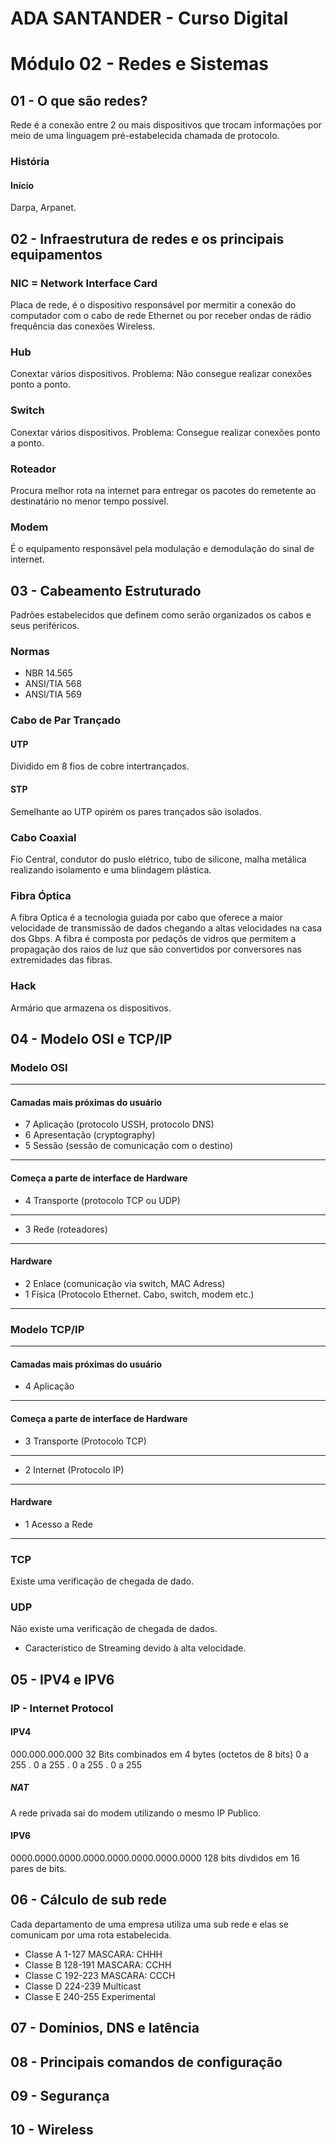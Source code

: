 # ADA SANTANDER - Curso Digital
# Módulo 02 - Redes e Sistemas

## 01 - O que são redes?
Rede é a conexão entre 2 ou mais dispositivos que trocam informações por meio de uma linguagem pré-estabelecida chamada de protocolo.
### História
#### Início
Darpa, Arpanet.

## 02 - Infraestrutura de redes e os principais equipamentos
### NIC = Network Interface Card
Placa de rede, é o dispositivo responsável por mermitir a conexão do computador com o cabo de rede Ethernet ou por receber ondas de rádio frequência das conexões Wireless.
### Hub
Conextar vários dispositivos. Problema: Não consegue realizar conexões ponto a ponto.
### Switch
Conextar vários dispositivos. Problema: Consegue realizar conexões ponto a ponto.
### Roteador
Procura melhor rota na internet para entregar os pacotes do remetente ao destinatário no menor tempo possível.
### Modem
É o equipamento responsável pela modulação e demodulação do sinal de internet.

## 03 - Cabeamento Estruturado
Padrões estabelecidos que definem como serão organizados os cabos e seus periféricos.
### Normas
* NBR 14.565
* ANSI/TIA 568
* ANSI/TIA 569
### Cabo de Par Trançado
#### UTP
Dividido em 8 fios de cobre intertrançados.
#### STP
Semelhante ao UTP opirém os pares trançados são isolados.
### Cabo Coaxial
Fio Central, condutor do puslo elétrico, tubo de silicone, malha metálica realizando isolamento e uma blindagem plástica.
### Fibra Óptica
A fibra Optica é a tecnologia guiada por cabo que oferece a maior velocidade de transmissão de dados chegando a altas velocidades na casa dos Gbps. A fibra é composta por pedaçõs de vidros que permitem a propagação dos raios de luz que são convertidos por conversores nas extremidades das fibras.
### Hack
Armário que armazena os dispositivos.

## 04 - Modelo OSI e TCP/IP
### Modelo OSI
---
#### Camadas mais próximas do usuário
* 7 Aplicação (protocolo USSH, protocolo DNS)
* 6 Apresentação (cryptography)
* 5 Sessão (sessão de comunicação com o destino)
---
#### Começa a parte de interface de Hardware
* 4 Transporte (protocolo TCP ou UDP)
---
* 3 Rede (roteadores)
---
#### Hardware
* 2 Enlace (comunicação via switch, MAC Adress)
* 1 Física (Protocolo Ethernet. Cabo, switch, modem etc.)
---

### Modelo TCP/IP
---
#### Camadas mais próximas do usuário
* 4 Aplicação
---
#### Começa a parte de interface de Hardware
* 3 Transporte (Protocolo TCP)
---
* 2 Internet (Protocolo IP)
---
#### Hardware
* 1 Acesso a Rede
---

### TCP
Existe uma verificação de chegada de dado.
### UDP
Não existe uma verificação de chegada de dados.
* Característico de Streaming devido à alta velocidade.

## 05 - IPV4 e IPV6
### IP - Internet Protocol
#### IPV4
000.000.000.000
32 Bits combinados em 4 bytes (octetos de 8 bits)
0 a 255 . 0 a 255 . 0 a 255 . 0 a 255
##### NAT
A rede privada sai do modem utilizando o mesmo IP Publico.

#### IPV6
0000.0000.0000.0000.0000.0000.0000.0000
128 bits divdidos em 16 pares de bits.

## 06 - Cálculo de sub rede
Cada departamento de uma empresa utiliza uma sub rede e elas se comunicam por uma rota estabelecida.
* Classe A 1-127         MASCARA: CHHH 
* Classe B 128-191       MASCARA: CCHH
* Classe C 192-223       MASCARA: CCCH
* Classe D 224-239 Multicast
* Classe E 240-255 Experimental

## 07 - Domínios, DNS e latência

## 08 - Principais comandos de configuração

## 09 - Segurança

## 10 - Wireless
